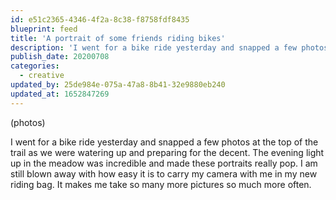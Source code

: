 ```yaml
---
id: e51c2365-4346-4f2a-8c38-f8758fdf8435
blueprint: feed
title: 'A portrait of some friends riding bikes'
description: 'I went for a bike ride yesterday and snapped a few photos at the top of the trail as we were watering up and preparing for the decent.'
publish_date: 20200708
categories:
  - creative
updated_by: 25de984e-075a-47a8-8b41-32e9880eb240
updated_at: 1652847269
---
```

(photos)

I went for a bike ride yesterday and snapped a few photos at the top of the trail as we were watering up and preparing for the decent. The evening light up in the meadow was incredible and made these portraits really pop. I am still blown away with how easy it is to carry my camera with me in my new riding bag. It makes me take so many more pictures so much more often.